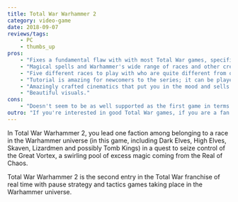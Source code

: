 ```yaml
---
title: Total War Warhammer 2
category: video-game
date: 2018-09-07
reviews/tags:
    - PC
    - thumbs_up
pros:
    - "Fixes a fundamental flaw with with most Total War games, specifically that campaigns never end, this is fixed by having continuously increasing stakes over the course of a campaign and a time limit gated by the progress of each race toward control over the Great Vortex."
    - "Magical spells and Warhammer's wide range of races and other creatures adds much needed spice to the regular Total War formula."
    - "Five different races to play with who are quite different from one another in both the strategic and tactical layers."
    - "Tutorial is amazing for newcomers to the series; it can be played with any race and acts as a seamless introduction to a real campaign."
    - "Amazingly crafted cinematics that put you in the mood and sells the fantasy perfectly."
    - "Beautiful visuals."
cons:
    - "Doesn't seem to be as well supported as the first game in terms of additional content and races; even though you can play with races from the first game, you can only do so in the &quot;Mortal Empires&quot; campaign which is a Total War paint-the-map style campaign which I personally can't go back to after experiencing the improved Total War Warhammer 2 &quot;Eye of the Vortex&quot; campaign."
outro: "If you're interested in good Total War games, if you are a fan of the Warhammer universe or a fan of the first game then you will most likely enjoy Total War Warhammer 2."
---
```

In Total War Warhammer 2, you lead one faction among belonging to a race in the Warhammer universe (in this game, including Dark Elves, High Elves, Skaven, Lizardmen and possibly Tomb Kings) in a quest to seize control of the Great Vortex, a swirling pool of excess magic coming from the Real of Chaos.

Total War Warhammer 2 is the second entry in the Total War franchise of real time with pause strategy and tactics games taking place in the Warhammer universe.
